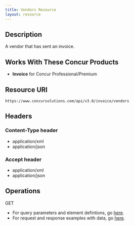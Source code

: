 ```yaml
---
title: Vendors Resource 
layout: resource
---
```




## Description 
A vendor that has sent an invoice.

## Works With These Concur Products
* **Invoice** for Concur Professional/Premium

## Resource URI
`https://www.concursolutions.com/api/v3.0/invoice/vendors`

## Headers

### Content-Type header

* application/xml
* application/json

### Accept header

* application/xml
* application/json

## Operations
GET

* For query parameters and element defintions, go [here][1].
* For request and response examples with data, go [here][2].


[1]: https://www.concursolutions.com/api/docs/index.html#!/Vendors
[2]: https://developer.concur.com/invoice-vendors/vendor-resource/vendors-resource-get
